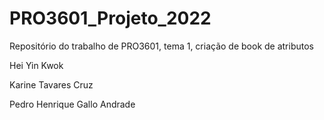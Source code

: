 # PRO3601_Projeto_2022
Repositório do trabalho de PRO3601, tema 1, criação de book de atributos

Hei Yin Kwok

Karine Tavares Cruz

Pedro Henrique Gallo Andrade
